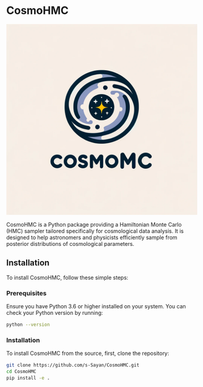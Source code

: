 # CosmoHMC

![CosmoHMC Logo](https://github.com/s-Sayan/CosmoHMC/blob/main/figure/cosmohmc_logo.webp)

CosmoHMC is a Python package providing a Hamiltonian Monte Carlo (HMC) sampler tailored specifically for cosmological data analysis. It is designed to help astronomers and physicists efficiently sample from posterior distributions of cosmological parameters.

## Installation

To install CosmoHMC, follow these simple steps:

### Prerequisites

Ensure you have Python 3.6 or higher installed on your system. You can check your Python version by running:

```bash
python --version
```

### Installation

To install CosmoHMC from the source, first, clone the repository:

```bash
git clone https://github.com/s-Sayan/CosmoHMC.git
cd CosmoHMC
pip install -e .
```
